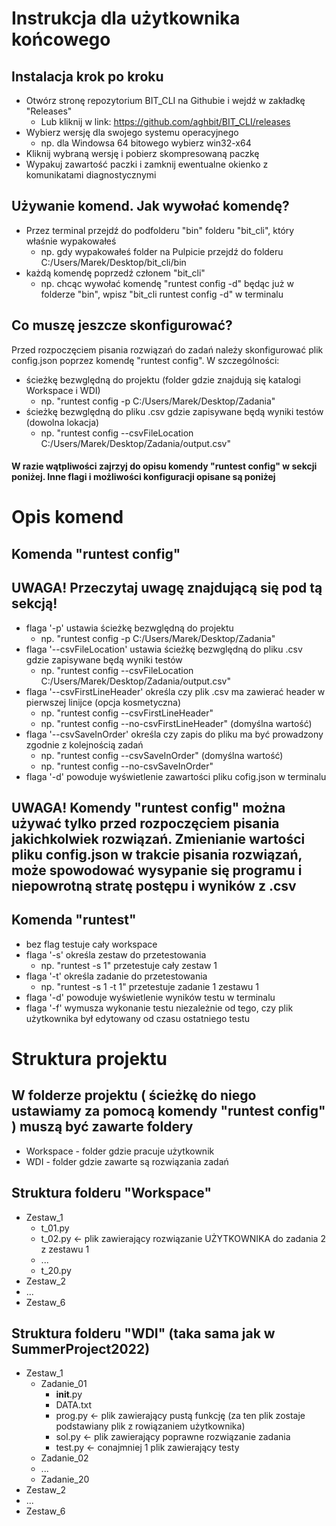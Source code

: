 # Instrukcja dla użytkownika końcowego

## Instalacja krok po kroku
- Otwórz stronę repozytorium BIT_CLI na Githubie i wejdź w zakładkę "Releases"
  - Lub kliknij w link: https://github.com/aghbit/BIT_CLI/releases
- Wybierz wersję dla swojego systemu operacyjnego
  - np. dla Windowsa 64 bitowego wybierz win32-x64
- Kliknij wybraną wersję i pobierz skompresowaną paczkę
- Wypakuj zawartość paczki i zamknij ewentualne okienko z komunikatami diagnostycznymi


## Używanie komend. Jak wywołać komendę?
- Przez terminal przejdź do podfolderu "bin" folderu "bit_cli", który właśnie wypakowałeś
  - np. gdy wypakowałeś folder na Pulpicie przejdź do folderu C:/Users/Marek/Desktop/bit_cli/bin
- każdą komendę poprzedź członem "bit_cli"
  - np. chcąc wywołać komendę "runtest config -d" będąc już w folderze "bin", wpisz "bit_cli runtest config -d" w terminalu
  

## Co muszę jeszcze skonfigurować?
Przed rozpoczęciem pisania rozwiązań do zadań należy skonfigurować plik config.json poprzez komendę "runtest config". W szczególności:
- ścieżkę bezwględną do projektu (folder gdzie znajdują się katalogi Workspace i WDI)
  - np. "runtest config -p C:/Users/Marek/Desktop/Zadania"
- ścieżkę bezwględną do pliku .csv gdzie zapisywane będą wyniki testów (dowolna lokacja)
  - np. "runtest config --csvFileLocation C:/Users/Marek/Desktop/Zadania/output.csv"
#### W razie wątpliwości zajrzyj do opisu komendy "runtest config" w sekcji poniżej. Inne flagi i możliwości konfiguracji opisane są poniżej


##
# Opis komend


## Komenda "runtest config"
## UWAGA! Przeczytaj uwagę znajdującą się pod tą sekcją!
- flaga '-p' ustawia ścieżkę bezwględną do projektu
  - np. "runtest config -p C:/Users/Marek/Desktop/Zadania"
- flaga '--csvFileLocation' ustawia ścieżkę bezwględną do pliku .csv gdzie zapisywane będą wyniki testów
  - np. "runtest config --csvFileLocation C:/Users/Marek/Desktop/Zadania/output.csv"
- flaga '--csvFirstLineHeader' określa czy plik .csv ma zawierać header w pierwszej linijce (opcja kosmetyczna)
  - np. "runtest config --csvFirstLineHeader" 
  - np. "runtest config --no-csvFirstLineHeader" (domyślna wartość)
- flaga '--csvSaveInOrder' określa czy zapis do pliku ma być prowadzony zgodnie z kolejnością zadań
  - np. "runtest config --csvSaveInOrder" (domyślna wartość)
  - np. "runtest config --no-csvSaveInOrder"
- flaga '-d' powoduje wyświetlenie zawartości pliku cofig.json w terminalu

## UWAGA! Komendy "runtest config" można używać tylko przed rozpoczęciem pisania jakichkolwiek rozwiązań. Zmienianie wartości pliku config.json w trakcie pisania rozwiązań, może spowodować wysypanie się programu i niepowrotną stratę postępu i wyników z .csv


## Komenda "runtest"
- bez flag testuje cały workspace
- flaga '-s' określa zestaw do przetestowania
  - np. "runtest -s 1"  przetestuje cały zestaw 1
- flaga '-t' określa zadanie do przetestowania
  - np. "runtest -s 1 -t 1"  przetestuje zadanie 1 zestawu 1
- flaga '-d' powoduje wyświetlenie wyników testu w terminalu
- flaga '-f' wymusza wykonanie testu niezależnie od tego, czy plik użytkownika był edytowany od czasu ostatniego testu

##
# Struktura projektu

## W folderze projektu ( ścieżkę do niego ustawiamy za pomocą komendy "runtest config" ) muszą być zawarte foldery
- Workspace - folder gdzie pracuje użytkownik
- WDI - folder gdzie zawarte są rozwiązania zadań


## Struktura folderu "Workspace"
- Zestaw_1
  - t_01.py
  - t_02.py <- plik zawierający rozwiązanie UŻYTKOWNIKA do zadania 2 z zestawu 1
  - ...
  - t_20.py
- Zestaw_2
- ...
- Zestaw_6


## Struktura folderu "WDI" (taka sama jak w SummerProject2022)
- Zestaw_1
  - Zadanie_01
      - __init__.py 
      - DATA.txt
      - prog.py <- plik zawierający pustą funkcję (za ten plik zostaje podstawiany plik z rowiązaniem użytkownika)
      - sol.py <- plik zawierający poprawne rozwiązanie zadania
      - test.py <- conajmniej 1 plik zawierający testy
  - Zadanie_02
  - ...
  - Zadanie_20
- Zestaw_2
- ...
- Zestaw_6
